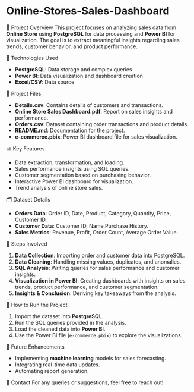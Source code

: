 # Online-Stores-Sales-Dashboard

📌 Project Overview
This project focuses on analyzing sales data from **Online Store** using **PostgreSQL** for data processing and **Power BI** for visualization. The goal is to extract meaningful insights regarding sales trends, customer behavior, and product performance.

🔧 Technologies Used
- **PostgreSQL**: Data storage and complex queries
- **Power BI**: Data visualization and dashboard creation
- **Excel/CSV**: Data source

📂 Project Files
- **Details.csv**: Contains details of customers and transactions.
- **Online Store Sales Dashboard.pdf**: Report on sales insights and performance.
- **Orders.csv**: Dataset containing order transactions and product details.
- **README.md**: Documentation for the project.
- **e-commerce.pbix**: Power BI dashboard file for sales visualization.

📊 Key Features
- Data extraction, transformation, and loading.
- Sales performance insights using SQL queries.
- Customer segmentation based on purchasing behavior.
- Interactive Power BI dashboard for visualization.
- Trend analysis of online store sales.

🗂️ Dataset Details
- **Orders Data**: Order ID, Date, Product, Category, Quantity, Price, Customer ID.
- **Customer Data**: Customer ID, Name,Purchase History.
- **Sales Metrics**: Revenue, Profit, Order Count, Average Order Value.

📌 Steps Involved
1. **Data Collection**: Importing order and customer data into PostgreSQL.
2. **Data Cleaning**: Handling missing values, duplicates, and anomalies.
3. **SQL Analysis**: Writing queries for sales performance and customer insights.
4. **Visualization in Power BI**: Creating dashboards with insights on sales trends, product performance, and customer segmentation.
5. **Insights & Conclusion**: Deriving key takeaways from the analysis.

🚀 How to Run the Project
1. Import the dataset into **PostgreSQL**.
2. Run the SQL queries provided in the analysis.
3. Load the cleaned data into **Power BI**.
4. Use the Power BI file (`e-commerce.pbix`) to explore the visualizations.

📌 Future Enhancements
- Implementing **machine learning** models for sales forecasting.
- Integrating real-time data updates.
- Automating report generation.

 📩 Contact
For any queries or suggestions, feel free to reach out!




